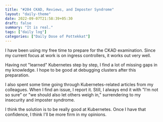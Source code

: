 ```yaml
---
title: "#204 CKAD, Reviews, and Imposter Syndrome"
layout: "daily-theme"
date: 2022-09-07T21:58:39+05:30
draft: false
summary: "It is real."
tags: ["daily log"]
categories: ["Daily Dose of Pottekkat"]
---
```


I have been using my free time to prepare for the CKAD examination. Since my current focus at work is on ingress controllers, it works out very well.

Having not "learned" Kubernetes step by step, I find a lot of missing gaps in my knowledge. I hope to be good at debugging clusters after this preparation.

I also spent some time going through Kubernetes-related articles from my colleagues. When I find an issue, I report it. Still, I always end it with "I'm not so sure" or "we should also let others weigh in," surrendering to my insecurity and imposter syndrome.

I think the solution is to be really good at Kubernetes. Once I have that confidence, I think I'll be more firm in my opinions.
